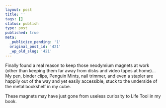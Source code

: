 ```yaml
---
layout: post
title: ''
tags: []
status: publish
type: post
published: true
meta:
  _publicize_pending: '1'
  original_post_id: '421'
  _wp_old_slug: '421'
---
```

Finally found a real reason to keep those neodymium magnets at work (other than keeping them far away from disks and video tapes at home)...  My pen, binder clips, Penguin Mints, nail trimmer, and even a stapler are happily out of the way and yet easily accessible, stuck to the underside of the metal bookshelf in my cube.

These magnets may have just gone from useless curiosity to Life Tool in my book.
